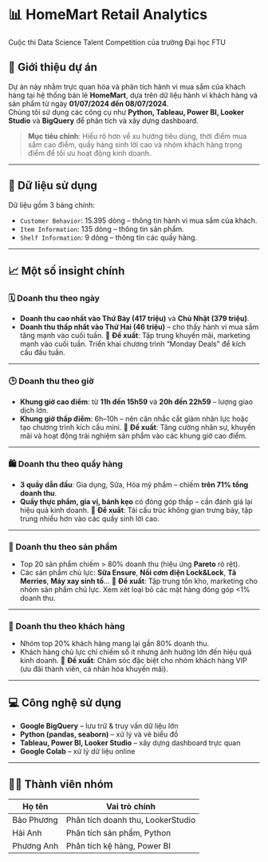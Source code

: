# 📊 HomeMart Retail Analytics
Cuộc thi Data Science Talent Competition của trường Đại học FTU 
## 🛒 Giới thiệu dự án
Dự án này nhằm trực quan hóa và phân tích hành vi mua sắm của khách hàng tại hệ thống bán lẻ **HomeMart**, dựa trên dữ liệu hành vi khách hàng và sản phẩm từ ngày **01/07/2024 đến 08/07/2024**.  
Chúng tôi sử dụng các công cụ như **Python, Tableau, Power BI, Looker Studio** và **BigQuery** để phân tích và xây dựng dashboard.  
> **Mục tiêu chính**: Hiểu rõ hơn về xu hướng tiêu dùng, thời điểm mua sắm cao điểm, quầy hàng sinh lời cao và nhóm khách hàng trọng điểm để tối ưu hoạt động kinh doanh.
---
## 🧾 Dữ liệu sử dụng
Dữ liệu gồm 3 bảng chính:
- `Customer Behavior`: 15.395 dòng – thông tin hành vi mua sắm của khách.
- `Item Information`: 135 dòng – thông tin sản phẩm.
- `Shelf Information`: 9 dòng – thông tin các quầy hàng.
---
## 📈 Một số insight chính
### 🗓️ Doanh thu theo ngày
- **Doanh thu cao nhất vào Thứ Bảy (417 triệu)** và **Chủ Nhật (379 triệu)**.
- **Doanh thu thấp nhất vào Thứ Hai (46 triệu)** – cho thấy hành vi mua sắm tăng mạnh vào cuối tuần.
📌 **Đề xuất**: Tập trung khuyến mãi, marketing mạnh vào cuối tuần. Triển khai chương trình “Monday Deals” để kích cầu đầu tuần.

---
### 🕒 Doanh thu theo giờ
- **Khung giờ cao điểm**: từ **11h đến 15h59** và **20h đến 22h59** – lượng giao dịch lớn.
- **Khung giờ thấp điểm**: 6h–10h – nên cân nhắc cắt giảm nhân lực hoặc tạo chương trình kích cầu mini.
📌 **Đề xuất**: Tăng cường nhân sự, khuyến mãi và hoạt động trải nghiệm sản phẩm vào các khung giờ cao điểm.

---
### 🛍️ Doanh thu theo quầy hàng
- **3 quầy dẫn đầu**: Gia dụng, Sữa, Hóa mỹ phẩm – chiếm **trên 71% tổng doanh thu**.
- **Quầy thực phẩm, gia vị, bánh kẹo** có đóng góp thấp – cần đánh giá lại hiệu quả kinh doanh.
📌 **Đề xuất**: Tái cấu trúc không gian trưng bày, tập trung nhiều hơn vào các quầy sinh lời cao.
---
### 🧴 Doanh thu theo sản phẩm
- Top 20 sản phẩm chiếm > 80% doanh thu (hiệu ứng **Pareto** rõ rệt).
- Các sản phẩm chủ lực: **Sữa Ensure**, **Nồi cơm điện Lock&Lock**, **Tã Merries**, **Máy xay sinh tố**…
📌 **Đề xuất**: Tập trung tồn kho, marketing cho nhóm sản phẩm chủ lực. Xem xét loại bỏ các mặt hàng đóng góp <1% doanh thu.
---
### 👥 Doanh thu theo khách hàng
- Nhóm top 20% khách hàng mang lại gần 80% doanh thu.
- Khách hàng chủ lực chỉ chiếm số ít nhưng ảnh hưởng lớn đến hiệu quả kinh doanh.
📌 **Đề xuất**: Chăm sóc đặc biệt cho nhóm khách hàng VIP (ưu đãi thành viên, cá nhân hóa khuyến mãi).
---
## 💻 Công nghệ sử dụng
- **Google BigQuery** – lưu trữ & truy vấn dữ liệu lớn
- **Python (pandas, seaborn)** – xử lý và vẽ biểu đồ
- **Tableau, Power BI, Looker Studio** – xây dựng dashboard trực quan
- **Google Colab** – xử lý dữ liệu online
---
## 👨‍💻 Thành viên nhóm

| Họ tên            | Vai trò chính                     |
|------------------|-----------------------------------|
| Bảo Phương       | Phân tích doanh thu, LookerStudio |
| Hải Anh          | Phân tích sản phẩm, Python        |
| Phương Anh       | Phân tích kệ hàng, Power BI       |

